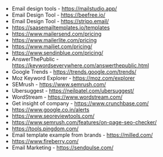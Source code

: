 - Email design tools - https://mailstudio.app/
- Email Design Tool - https://beefree.io/
- Email Design Tool - https://stripo.email/
- https://saasemailtemplates.io/templates
- https://www.mailersend.com/pricing
- https://www.mailerlite.com/pricing
- https://www.mailjet.com/pricing/
- https://www.sendinblue.com/pricing/
- AnswerThePublic - https://keywordseverywhere.com/answerthepublic.html
- Google Trends - https://trends.google.com/trends/
- Moz Keyword Explorer - https://moz.com/explorer
- SEMrush - https://www.semrush.com/
- Ubersuggest - https://neilpatel.com/ubersuggest/
- WordStream - https://www.wordstream.com/
- Get insight of company - https://www.crunchbase.com/
- https://www.google.co.in/alerts
- https://www.seoreviewtools.com/
- https://www.semrush.com/features/on-page-seo-checker/
- https://tools.pingdom.com/
- Email template example from brands - https://milled.com/
- https://www.fireberry.com/
- Email Marketing - https://sendpulse.com/
